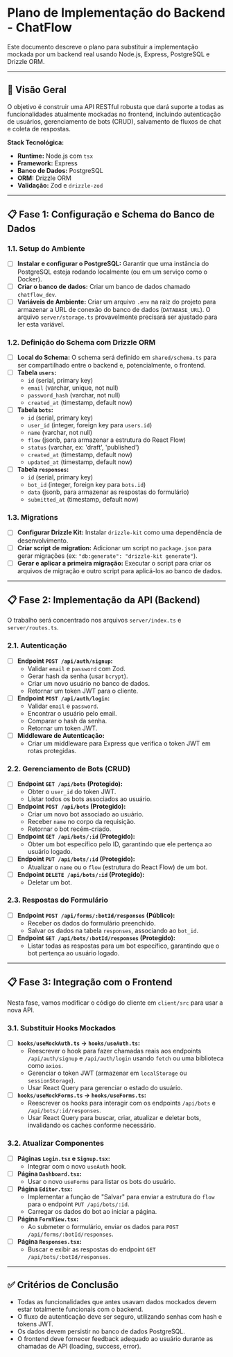 # Plano de Implementação do Backend - ChatFlow

Este documento descreve o plano para substituir a implementação mockada por um backend real usando Node.js, Express, PostgreSQL e Drizzle ORM.

---

## 🚀 Visão Geral

O objetivo é construir uma API RESTful robusta que dará suporte a todas as funcionalidades atualmente mockadas no frontend, incluindo autenticação de usuários, gerenciamento de bots (CRUD), salvamento de fluxos de chat e coleta de respostas.

**Stack Tecnológica:**
- **Runtime:** Node.js com `tsx`
- **Framework:** Express
- **Banco de Dados:** PostgreSQL
- **ORM:** Drizzle ORM
- **Validação:** Zod e `drizzle-zod`

---

## 📋 Fase 1: Configuração e Schema do Banco de Dados

### 1.1. Setup do Ambiente
- [ ] **Instalar e configurar o PostgreSQL:** Garantir que uma instância do PostgreSQL esteja rodando localmente (ou em um serviço como o Docker).
- [ ] **Criar o banco de dados:** Criar um banco de dados chamado `chatflow_dev`.
- [ ] **Variáveis de Ambiente:** Criar um arquivo `.env` na raiz do projeto para armazenar a URL de conexão do banco de dados (`DATABASE_URL`). O arquivo `server/storage.ts` provavelmente precisará ser ajustado para ler esta variável.

### 1.2. Definição do Schema com Drizzle ORM
- [ ] **Local do Schema:** O schema será definido em `shared/schema.ts` para ser compartilhado entre o backend e, potencialmente, o frontend.
- [ ] **Tabela `users`:**
  - `id` (serial, primary key)
  - `email` (varchar, unique, not null)
  - `password_hash` (varchar, not null)
  - `created_at` (timestamp, default now)
- [ ] **Tabela `bots`:**
  - `id` (serial, primary key)
  - `user_id` (integer, foreign key para `users.id`)
  - `name` (varchar, not null)
  - `flow` (jsonb, para armazenar a estrutura do React Flow)
  - `status` (varchar, ex: 'draft', 'published')
  - `created_at` (timestamp, default now)
  - `updated_at` (timestamp, default now)
- [ ] **Tabela `responses`:**
  - `id` (serial, primary key)
  - `bot_id` (integer, foreign key para `bots.id`)
  - `data` (jsonb, para armazenar as respostas do formulário)
  - `submitted_at` (timestamp, default now)

### 1.3. Migrations
- [ ] **Configurar Drizzle Kit:** Instalar `drizzle-kit` como uma dependência de desenvolvimento.
- [ ] **Criar script de migration:** Adicionar um script no `package.json` para gerar migrações (ex: `"db:generate": "drizzle-kit generate"`).
- [ ] **Gerar e aplicar a primeira migração:** Executar o script para criar os arquivos de migração e outro script para aplicá-los ao banco de dados.

---

## 📋 Fase 2: Implementação da API (Backend)

O trabalho será concentrado nos arquivos `server/index.ts` e `server/routes.ts`.

### 2.1. Autenticação
- [ ] **Endpoint `POST /api/auth/signup`:**
  - Validar `email` e `password` com Zod.
  - Gerar hash da senha (usar `bcrypt`).
  - Criar um novo usuário no banco de dados.
  - Retornar um token JWT para o cliente.
- [ ] **Endpoint `POST /api/auth/login`:**
  - Validar `email` e `password`.
  - Encontrar o usuário pelo email.
  - Comparar o hash da senha.
  - Retornar um token JWT.
- [ ] **Middleware de Autenticação:**
  - Criar um middleware para Express que verifica o token JWT em rotas protegidas.

### 2.2. Gerenciamento de Bots (CRUD)
- [ ] **Endpoint `GET /api/bots` (Protegido):**
  - Obter o `user_id` do token JWT.
  - Listar todos os bots associados ao usuário.
- [ ] **Endpoint `POST /api/bots` (Protegido):**
  - Criar um novo bot associado ao usuário.
  - Receber `name` no corpo da requisição.
  - Retornar o bot recém-criado.
- [ ] **Endpoint `GET /api/bots/:id` (Protegido):**
  - Obter um bot específico pelo ID, garantindo que ele pertença ao usuário logado.
- [ ] **Endpoint `PUT /api/bots/:id` (Protegido):**
  - Atualizar o `name` ou o `flow` (estrutura do React Flow) de um bot.
- [ ] **Endpoint `DELETE /api/bots/:id` (Protegido):**
  - Deletar um bot.

### 2.3. Respostas do Formulário
- [ ] **Endpoint `POST /api/forms/:botId/responses` (Público):**
  - Receber os dados do formulário preenchido.
  - Salvar os dados na tabela `responses`, associando ao `bot_id`.
- [ ] **Endpoint `GET /api/bots/:botId/responses` (Protegido):**
  - Listar todas as respostas para um bot específico, garantindo que o bot pertença ao usuário logado.

---

## 📋 Fase 3: Integração com o Frontend

Nesta fase, vamos modificar o código do cliente em `client/src` para usar a nova API.

### 3.1. Substituir Hooks Mockados
- [ ] **`hooks/useMockAuth.ts` -> `hooks/useAuth.ts`:**
  - Reescrever o hook para fazer chamadas reais aos endpoints `/api/auth/signup` e `/api/auth/login` usando `fetch` ou uma biblioteca como `axios`.
  - Gerenciar o token JWT (armazenar em `localStorage` ou `sessionStorage`).
  - Usar React Query para gerenciar o estado do usuário.
- [ ] **`hooks/useMockForms.ts` -> `hooks/useForms.ts`:**
  - Reescrever os hooks para interagir com os endpoints `/api/bots` e `/api/bots/:id/responses`.
  - Usar React Query para buscar, criar, atualizar e deletar bots, invalidando os caches conforme necessário.

### 3.2. Atualizar Componentes
- [ ] **Páginas `Login.tsx` e `Signup.tsx`:**
  - Integrar com o novo `useAuth` hook.
- [ ] **Página `Dashboard.tsx`:**
  - Usar o novo `useForms` para listar os bots do usuário.
- [ ] **Página `Editor.tsx`:**
  - Implementar a função de "Salvar" para enviar a estrutura do `flow` para o endpoint `PUT /api/bots/:id`.
  - Carregar os dados do bot ao iniciar a página.
- [ ] **Página `FormView.tsx`:**
  - Ao submeter o formulário, enviar os dados para `POST /api/forms/:botId/responses`.
- [ ] **Página `Responses.tsx`:**
  - Buscar e exibir as respostas do endpoint `GET /api/bots/:botId/responses`.

---

## ✅ Critérios de Conclusão

- Todas as funcionalidades que antes usavam dados mockados devem estar totalmente funcionais com o backend.
- O fluxo de autenticação deve ser seguro, utilizando senhas com hash e tokens JWT.
- Os dados devem persistir no banco de dados PostgreSQL.
- O frontend deve fornecer feedback adequado ao usuário durante as chamadas de API (loading, success, error).
